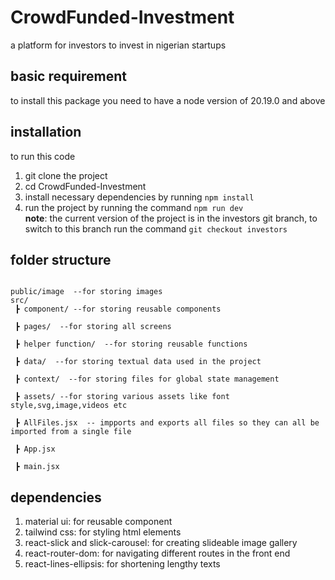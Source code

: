 # CrowdFunded-Investment
a platform for investors to invest in nigerian startups

## basic requirement
to install this package you need to have a node version of 20.19.0 and above

## installation
to run this code 
1. git clone the project
2. cd CrowdFunded-Investment
3. install necessary dependencies by running ```npm install```
4. run the project by running the command ``` npm run dev ```
<br>**note**: the current version of the project is in the investors git branch, to switch to this branch run the command ```git checkout investors```

## folder structure
```plaintext

public/image  --for storing images
src/
 ┣ component/ --for storing reusable components

 ┣ pages/  --for storing all screens

 ┣ helper function/  --for storing reusable functions

 ┣ data/  --for storing textual data used in the project

 ┣ context/  --for storing files for global state management

 ┣ assets/ --for storing various assets like font style,svg,image,videos etc

 ┣ AllFiles.jsx  -- impports and exports all files so they can all be imported from a single file

 ┣ App.jsx

 ┣ main.jsx
```

## dependencies
1. material ui: for reusable component
2. tailwind css: for styling html elements
3. react-slick and slick-carousel: for creating slideable image gallery
4. react-router-dom: for navigating different routes in the front end
5. react-lines-ellipsis: for shortening lengthy texts


